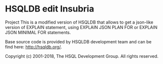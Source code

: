 # HSQLDB edit Insubria
Project
This is a modified version of HSQLDB that allows to get a json-like version of EXPLAIN statement, using EXPLAIN JSON PLAN FOR or EXPLAIN JSON MINIMAL FOR statements.



Base source code is provided by HSQLDB development team and can be find here: http://hsqldb.org/.

Copyright (c) 2001-2018, The HSQL Development Group. All rights reserved.